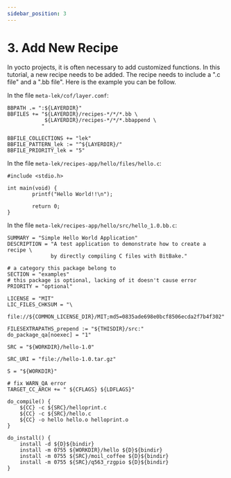 ```yaml
---
sidebar_position: 3
---
```


# 3. Add New Recipe

In yocto projects, it is often necessary to add customized functions. In this tutorial, a new recipe needs to be added. The recipe needs to include a ".c file" and a ".bb file". Here is the example you can be follow.

In the file `meta-lek/cof/layer.comf`:

```
BBPATH .= ":${LAYERDIR}"
BBFILES += "${LAYERDIR}/recipes-*/*/*.bb \
            ${LAYERDIR}/recipes-*/*/*.bbappend \
           "

BBFILE_COLLECTIONS += "lek"
BBFILE_PATTERN_lek := "^${LAYERDIR}/"
BBFILE_PRIORITY_lek = "5"
```

In the file `meta-lek/recipes-app/hello/files/hello.c`:

```
#include <stdio.h>

int main(void) {
        printf("Hello World!!\n");

        return 0;
}
```

In the file `meta-lek/recipes-app/hello/src/hello_1.0.bb.c`:

```
SUMMARY = "Simple Hello World Application"
DESCRIPTION = "A test application to demonstrate how to create a recipe \
              by directly compiling C files with BitBake."

# a category this package belong to
SECTION = "examples"
# this package is optional, lacking of it doesn't cause error
PRIORITY = "optional"

LICENSE = "MIT"
LIC_FILES_CHKSUM = "\
    file://${COMMON_LICENSE_DIR}/MIT;md5=0835ade698e0bcf8506ecda2f7b4f302"
    
FILESEXTRAPATHS_prepend := "${THISDIR}/src:"
do_package_qa[noexec] = "1"

SRC = "${WORKDIR}/hello-1.0"

SRC_URI = "file://hello-1.0.tar.gz"

S = "${WORKDIR}"

# fix WARN_QA error
TARGET_CC_ARCH += " ${CFLAGS} ${LDFLAGS}"

do_compile() {
    ${CC} -c ${SRC}/helloprint.c
    ${CC} -c ${SRC}/hello.c
    ${CC} -o hello hello.o helloprint.o
}

do_install() {
    install -d ${D}${bindir}
    install -m 0755 ${WORKDIR}/hello ${D}${bindir}
    install -m 0755 ${SRC}/moil_coffee ${D}${bindir}
    install -m 0755 ${SRC}/q563_rzgpio ${D}${bindir}
}
```